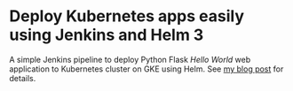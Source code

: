 # Deploy Kubernetes apps easily using Jenkins and Helm 3

A simple Jenkins pipeline to deploy Python Flask *Hello World* web application to Kubernetes cluster on GKE using Helm.
See [my blog post](https://act-labs.github.io/posts/jenkins-k8s/) for details.
